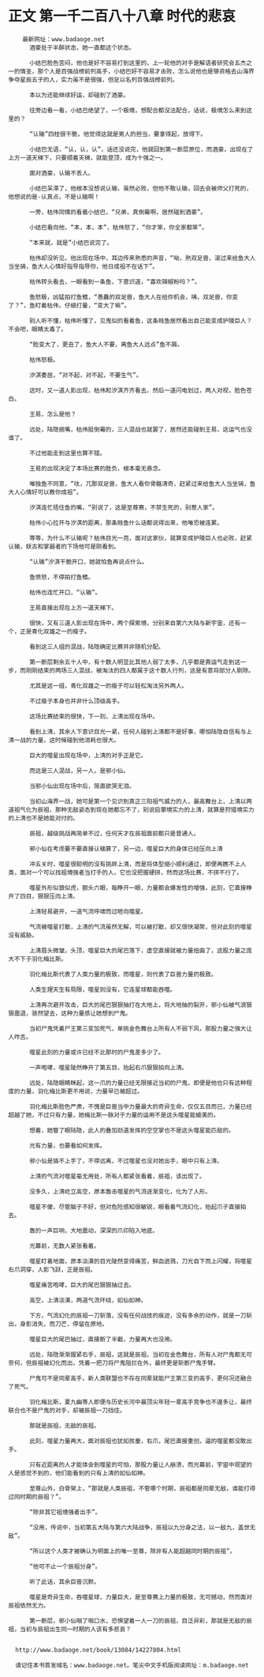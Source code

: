 # 正文 第一千二百八十八章 时代的悲哀
        最新网址：www.badaoge.net
          酒豪处于半醉状态，她一直都这个状态。
      
          小结巴脸色苦闷，他也是好不容易打到这里的，上一轮他的对手是解语者研究会五杰之一的情圣，那个人是百强战榜前列高手，小结巴好不容易才击败，怎么说他也是够资格去山海界争夺星辰五子的人，实力虽不是很强，但足以名列百强战榜前列。
      
          本以为还能继续好运，却碰到了酒豪。
      
          往旁边看一看，小结巴绝望了，一个极境，想配合都没法配合，话说，极境怎么来到这里的？
      
          “认输”四桂很干脆，他觉得这就是男人的担当，要拿得起，放得下。
      
          小结巴无语，“认，认，认”，话还没说完，他就回到第一断层原位，而酒豪，出现在了上方一道天梯下，只要顺着天梯，就能登顶，成为十强之一。
      
          面对酒豪，认输不丢人。
      
          小结巴呆滞了，他根本没想说认输，虽然必败，但他不敢认输，回去会被师父打死的，他想说的是-认真点，不是认输啊！
      
          一旁，枯伟同情的看着小结巴，“兄弟，真倒霉啊，居然碰到酒豪”。
      
          小结巴看向他，“本，本，本”，枯伟怒了，“你才笨，你全家都笨”。
      
          “本来就，就是”小结巴说完了。
      
          枯伟却没听见，他出现在场中，耳边传来熟悉的声音，“呦，熟双足兽，滚过来给鱼大人当坐骑，鱼大人心情好指导指导你，他日成祖不在话下”。
      
          枯伟转头看去，一眼看到一条鱼，下意识道，“喜欢辣椒粉吗？”。
      
          鱼怒极，凶猛拍打鱼鳍，“愚蠢的双足兽，鱼大人在给你机会，咦，双足兽，你变了？”，鱼盯着枯伟，仔细打量，“变大了嘛”。
      
          别人听不懂，枯伟听懂了，见鬼似的看着鱼，这条贱鱼居然看出自己能变成护陵巨人？不会吧，眼睛太毒了。
      
          “脸变大了，更丑了，鱼大人不要，离鱼大人远点”鱼不屑。
      
          枯伟怒极。
      
          汐淇委屈，“对不起，对不起，不要生气”。
      
          这时，又一道人影出现，枯伟和汐淇齐齐看去，然后一道闪电划过，两人对视，脸色苍白。
      
          王易，怎么是他？
      
          远处，陆隐抿嘴，枯伟挺倒霉的，三人混战也就罢了，居然还能碰到王易，这运气也没谁了。
      
          不过他能走到这里也算不错。
      
          王易的出现决定了本场比赛的胜负，根本毫无悬念。
      
          唯独鱼不同意，“呔，兀那双足兽，鱼大人看你骨骼清奇，赶紧过来给鱼大人当坐骑，鱼大人心情好可以教你成祖”。
      
          汐淇连忙捂住鱼的嘴，“别说了，这是至尊赛，不禁生死的，别惹人家”。
      
          枯伟小心拉开与汐淇的距离，那条贱鱼什么话都说得出来，他唯恐被连累。
      
          等等，为什么不认输呢？枯伟目光一亮，面对这家伙，就算变成护陵巨人也必败，赶紧认输，妖古和掌器者的下场他可是刚看到。
      
          “认输”汐淇干脆开口，她就怕鱼再说点什么。
      
          鱼愤怒，不停拍打鱼鳍。
      
          枯伟也连忙开口，“认输”。
      
          王易直接出现在上方一道天梯下。
      
          很快，又有三道人影出现在场中，两个探索境，分别来自第六大陆与新宇宙，还有一个，正是青化双雄之一的瘦子。
      
          看到这三人组的混战，陆隐确定比赛并非随机分配。
      
          第一断层剩余五十人中，有十数人明显比其他人弱了太多，几乎都是靠运气走到这一步，而刚刚结束的两场三人混战，被淘汰的四人都属于这十数人行列，这是有意将部分人剔除。
      
          尤其是这一组，青化双雄之一的瘦子可以轻松淘汰另外两人。
      
          不过瘦子本身也并非什么顶级高手。
      
          这场比赛结束的很快，下一刻，上清出现在场中。
      
          看到上清，其余人下意识目光一紧，任何人碰到上清都不是好事，哪怕陆隐自信有与上清一战的力量，这时候碰到他消耗也很大。
      
          巨大的噬星出现在场中，上清的对手正是它。
      
          而这是三人混战，另一人，是邪小仙。
      
          当邪小仙出现在场中后，简直欲哭无泪。
      
          当初山海界一战，她可是第一个见识到真正三阳祖气威力的人，最高舞台上，上清以两道祖气化为辰祖，那种无敌姿态到现在她都忘不了，别说启蒙境实力的上清，就算是狩猎境实力的上清也不是她能对付的。
      
          辰祖，越级挑战再简单不过，任何天才在辰祖面前都只是普通人。
      
          邪小仙在考虑要不要直接认输算了，另一边，噬星巨大的身体已经压向上清
      
          冲五关时，噬星很聪明的没有挑衅上清，而是将体型缩小顺利通过，即便再瞧不上人类，面对一个可以找祖境强者当打手的人，它也没把握硬拼，然而这场比赛，不拼不行了。
      
          噬星外形似狼似虎，额头六眼，每睁开一眼，力量都会爆发性的增强，此刻，它直接睁开了四目，狠狠压向上清。
      
          上清轻易避开，一道气流呼啸而过咂向噬星。
      
          气流被噬星打散，上清的气流虽然无解，可以被打散，却又很快凝聚，但对此刻的噬星没有威胁。
      
          上清眉头微皱，头顶，噬星巨大的尾巴落下，虚空直接就被力量扭曲了，这股力量之庞大不下于羽化梅比斯。
      
          羽化梅比斯代表了人类力量的极致，而噬星，则代表了巨兽力量的极致。
      
          人类生理天生有局限，噬星则没有，它连星球都能吞噬。
      
          上清再次避开攻击，巨大的尾巴狠狠抽打在大地上，将大地抽的裂开，邪小仙被气浪狠狠震退，骇然望去，这种力量感让她想到尸鬼。
      
          当初尸鬼凭着尸王第三变加死气，单挑金色舞台上所有人不弱下风，那股力量之强大让人咋舌。
      
          噬星此刻的力量或许已经不比那时的尸鬼差多少了。
      
          一声咆哮，噬星陡然睁开了第五目，抬起右爪狠狠拍向上清。
      
          远处，陆隐眼睛眯起，这一爪的力量已经无限接近当初的尸鬼，即便是他也只有这种程度的力量，羽化梅比斯更不用说，力量早已被超过。
      
          羽化梅比斯脸色严肃，不愧是巨兽当中力量最大的奇异生命，仅仅五目而已，力量已经超越了她，不过只有力量，她梅比斯一脉对于力量的运用不是这头噬星能媲美的。
      
          想着，她瞥了眼陆隐，此人的叠加劲道发挥的空空掌也不是这头噬星能匹敌的。
      
          光有力量，也要看如何发挥。
      
          邪小仙是插不上手了，不停远离，不过噬星也没对她出手，眼中只有上清。
      
          上清的气流对噬星毫无用处，所有人都紧张看着，辰祖，该出现了。
      
          没多久，上清屹立高空，原本轰击噬星的气流逐渐变化，化为了人形。
      
          噬星不傻，尽管脑子不好，但对危险感知很敏锐，眼看着气流幻化，抬起爪子直接拍去。
      
          轰的一声巨响，大地震动，深深的爪印陷入地底。
      
          光幕前，无数人紧张看着。
      
          噬星盯着地面，原本淡漠的目光陡然变得痛苦，鲜血迸溅，刀光自下而上闪耀，将噬星右爪洞穿，人影飞跃，正是辰祖。
      
          噬星痛苦咆哮，巨大的尾巴狠狠抽过去。
      
          高空，上清淡漠，两道气流环绕，如仙如神。
      
          下方，气流幻化的辰祖一刀斩落，没有任何战技的痕迹，没有多余的动作，就是一刀斩出，身影消失，而刀芒，停留在原地。
      
          噬星巨大的尾巴抽过，直接断了半截，力量再大也没用。
      
          远处，陆隐渐渐握紧右手，辰祖，这就是辰祖，当初在金色舞台，所有人对尸鬼都无可奈何，但辰祖被幻化而出，凭着一把刀将尸鬼阻拦在外，最终更是斩断尸鬼手臂。
      
          尸鬼可不是同辈高手，新人类联盟也不存在同辈就能尸王第三变的高手，更何况还融合了死气。
      
          羽化梅比斯，夏九幽等人即便与历史长河中最顶尖年轻一辈高手竞争也不遑多让，最终联合也不是尸鬼的对手，却被辰祖一刀挡住。
      
          那就是辰祖，无敌的辰祖。
      
          此刻，噬星力量再大，面对辰祖也犹如孩童，右爪，尾巴直接重创，逼的噬星都没敢出手。
      
          只有近距离的人才能体会到噬星的可怕，那股力量让人崩溃，而光幕前，宇宙中观望的人是感觉不到的，他们能看到的只有上清的如仙如神。
      
          至尊山外，白骨架上，“那就是人类辰祖，不管哪个时期，辰祖都是同辈无敌，谁能打得过同时期的辰祖？”。
      
          “除非其它祖境强者出手”。
      
          “没用，传说中，当初第五大陆与第六大陆战争，辰祖以九分身之法，以一敌九，盖世无敌”。
      
          “所以这个人类才被确认为明面上的唯一至尊，除非有人能超越同时期的辰祖”。
      
          “他可不止一个辰祖分身”。
      
          听了此话，其余巨兽沉默。
      
          噬星是奇异生命，吞噬星球，力量巨大，是至尊赛上力量的极致，无可撼动，然而面对辰祖依然无力。
      
          第一断层，邪小仙咽了咽口水，恐惧望着一人一刀的辰祖，目泛异彩，那就是无敌的辰祖，当初与辰祖出生同一时期的人该有多悲哀？
      
      
      http://www.badaoge.net/book/13084/14227804.html
      
      请记住本书首发域名：www.badaoge.net。笔尖中文手机版阅读网址：m.badaoge.net